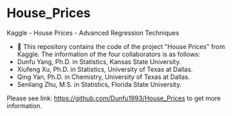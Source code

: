 # House_Prices
Kaggle - House Prices - Advanced Regression Techniques

- 👋 This repository contains the code of the project "House Prices" from Kaggle.  The information of the four collaborators is as follows:
- Dunfu Yang, Ph.D. in Statistics, Kansas State University.
- Xiufeng Xu, Ph.D. in Statistics, University of Texas at Dallas.
- Qing Yan, Ph.D. in Chemistry, University of Texas at Dallas.
- Senliang Zhu, M.S. in Statistics, Florida State University.

Please see link: https://github.com/Dunfu1993/House_Prices to get more information.
